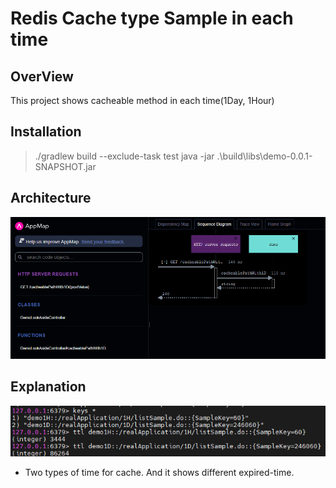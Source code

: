 # Redis Cache type Sample in each time

## OverView
This project shows cacheable method in each time(1Day, 1Hour)

## Installation
> ./gradlew build --exclude-task test
> java -jar .\build\libs\demo-0.0.1-SNAPSHOT.jar

## Architecture
![appmap](/img/2.png)

## Explanation
![appmap](/img/1.png)
- Two types of time for cache. And it shows different expired-time.
